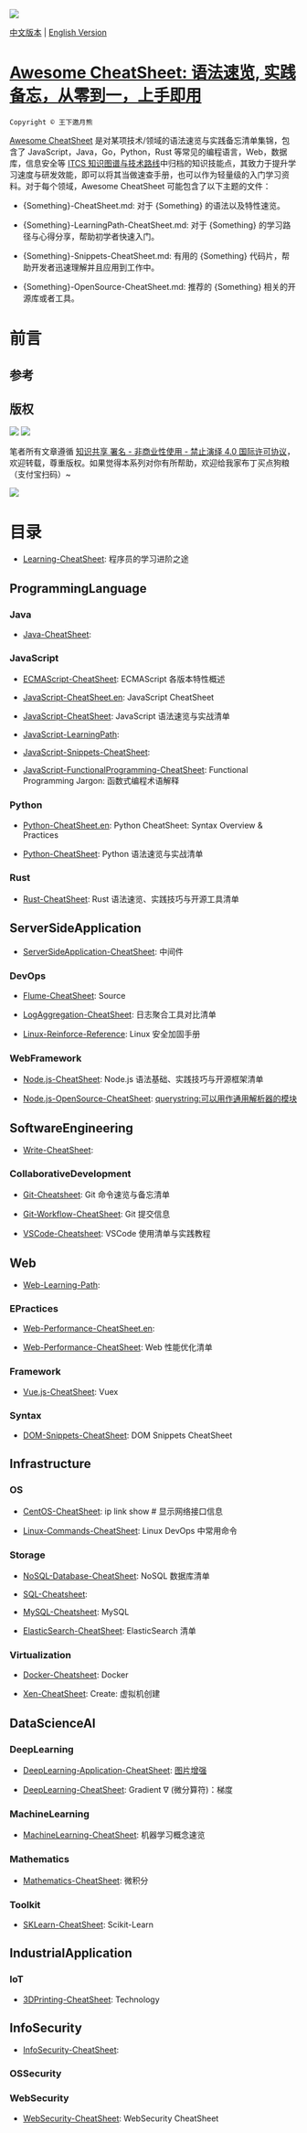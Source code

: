 ![](https://parg.co/UQw)

[中文版本](./README.md) | [English Version](./README.en.md)

# [Awesome CheatSheet: 语法速览, 实践备忘，从零到一，上手即用](https://github.com/wxyyxc1992/Awesome-CheatSheet)

`Copyright © 王下邀月熊`

[Awesome CheatSheet](https://github.com/wxyyxc1992/Awesome-CheatSheet) 是对某项技术/领域的语法速览与实践备忘清单集锦，包含了 JavaScript，Java，Go，Python，Rust 等常见的编程语言，Web，数据库，信息安全等 [ITCS 知识图谱与技术路线](https://parg.co/bwI)中归档的知识技能点，其致力于提升学习速度与研发效能，即可以将其当做速查手册，也可以作为轻量级的入门学习资料。对于每个领域，Awesome CheatSheet 可能包含了以下主题的文件：

* {Something}-CheatSheet.md: 对于 {Something} 的语法以及特性速览。

* {Something}-LearningPath-CheatSheet.md: 对于 {Something} 的学习路径与心得分享，帮助初学者快速入门。

* {Something}-Snippets-CheatSheet.md: 有用的 {Something} 代码片，帮助开发者迅速理解并且应用到工作中。

* {Something}-OpenSource-CheatSheet.md: 推荐的 {Something} 相关的开源库或者工具。

# 前言

## 参考

## 版权

![](https://parg.co/bDY) ![](https://parg.co/bDm)

笔者所有文章遵循 [知识共享 署名 - 非商业性使用 - 禁止演绎 4.0 国际许可协议](https://creativecommons.org/licenses/by-nc-nd/4.0/deed.zh)，欢迎转载，尊重版权。如果觉得本系列对你有所帮助，欢迎给我家布丁买点狗粮（支付宝扫码）~

![](https://github.com/wxyyxc1992/OSS/blob/master/2017/8/1/Buding.jpg?raw=true)

# 目录

* [Learning-CheatSheet](./Learning-CheatSheet.md): 程序员的学习进阶之途

## ProgrammingLanguage

### Java

* [Java-CheatSheet](./ProgrammingLanguage/Java/Java-CheatSheet.md):

### JavaScript

* [ECMAScript-CheatSheet](./ProgrammingLanguage/JavaScript/ECMAScript-CheatSheet.md): ECMAScript 各版本特性概述

- [JavaScript-CheatSheet.en](./ProgrammingLanguage/JavaScript/JavaScript-CheatSheet.en.md): JavaScript CheatSheet

* [JavaScript-CheatSheet](./ProgrammingLanguage/JavaScript/JavaScript-CheatSheet.md): JavaScript 语法速览与实战清单

* [JavaScript-LearningPath](./ProgrammingLanguage/JavaScript/JavaScript-LearningPath.md):

* [JavaScript-Snippets-CheatSheet](./ProgrammingLanguage/JavaScript/JavaScript-Snippets-CheatSheet.md):

* [JavaScript-FunctionalProgramming-CheatSheet](./ProgrammingLanguage/JavaScript/Syntax/JavaScript-FunctionalProgramming-CheatSheet.md): Functional Programming Jargon: 函数式编程术语解释

### Python

* [Python-CheatSheet.en](./ProgrammingLanguage/Python/Python-CheatSheet.en.md): Python CheatSheet: Syntax Overview & Practices

* [Python-CheatSheet](./ProgrammingLanguage/Python/Python-CheatSheet.md): Python 语法速览与实战清单

### Rust

* [Rust-CheatSheet](./ProgrammingLanguage/Rust/Rust-CheatSheet.md): Rust 语法速览、实践技巧与开源工具清单

## ServerSideApplication

* [ServerSideApplication-CheatSheet](./ServerSideApplication/ServerSideApplication-CheatSheet.md): 中间件

### DevOps

* [Flume-CheatSheet](./ServerSideApplication/DevOps/LogAggregation/Flume-CheatSheet.md): Source

* [LogAggregation-CheatSheet](./ServerSideApplication/DevOps/LogAggregation/LogAggregation-CheatSheet.md): 日志聚合工具对比清单

* [Linux-Reinforce-Reference](./ServerSideApplication/DevOps/Security/Linux-Reinforce-Reference.md): Linux 安全加固手册

### WebFramework

* [Node.js-CheatSheet](./ServerSideApplication/WebFramework/Node.js/Node.js-CheatSheet.md): Node.js 语法基础、实践技巧与开源框架清单

* [Node.js-OpenSource-CheatSheet](./ServerSideApplication/WebFramework/Node.js/Node.js-OpenSource-CheatSheet.md): [querystring:可以用作通用解析器的模块](https://nodejs.org/api/querystring.html#querystring_querystring_parse_str_sep_eq_options)

## SoftwareEngineering

* [Write-CheatSheet](./SoftwareEngineering/Write-CheatSheet.md):

### CollaborativeDevelopment

* [Git-Cheatsheet](./SoftwareEngineering/CollaborativeDevelopment/Git/Git-Cheatsheet.md): Git 命令速览与备忘清单

* [Git-Workflow-CheatSheet](./SoftwareEngineering/CollaborativeDevelopment/Git/Git-Workflow-CheatSheet.md): Git 提交信息

* [VSCode-Cheatsheet](./SoftwareEngineering/CollaborativeDevelopment/Tool/VSCode-Cheatsheet.md): VSCode 使用清单与实践教程

## Web

* [Web-Learning-Path](./Web/Web-Learning-Path.md):

### EPractices

* [Web-Performance-CheatSheet.en](./Web/EPractices/Web-Performance-CheatSheet.en.md):

- [Web-Performance-CheatSheet](./Web/EPractices/Web-Performance-CheatSheet.md): Web 性能优化清单

### Framework

* [Vue.js-CheatSheet](./Web/Framework/Vue.js/Vue.js-CheatSheet.md): Vuex

### Syntax

* [DOM-Snippets-CheatSheet](./Web/Syntax/DOM/DOM-Snippets-CheatSheet.md): DOM Snippets CheatSheet

## Infrastructure

### OS

* [CentOS-CheatSheet](./Infrastructure/OS/Linux/CentOS-CheatSheet.md): ip link show # 显示网络接口信息

* [Linux-Commands-CheatSheet](./Infrastructure/OS/Linux/Linux-Commands-CheatSheet.md): Linux DevOps 中常用命令

### Storage

* [NoSQL-Database-CheatSheet](./Infrastructure/Storage/NoSQL/NoSQL-Database-CheatSheet.md): NoSQL 数据库清单

* [SQL-Cheatsheet](./Infrastructure/Storage/RDB/SQL-Cheatsheet.md):

* [MySQL-Cheatsheet](./Infrastructure/Storage/RDB/MySQL/MySQL-Cheatsheet.md): MySQL

* [ElasticSearch-CheatSheet](./Infrastructure/Storage/SearchEngine/ElasticSearch/ElasticSearch-CheatSheet.md): ElasticSearch 清单

### Virtualization

* [Docker-Cheatsheet](./Infrastructure/Virtualization/Container/Docker/Docker-Cheatsheet.md): Docker

* [Xen-CheatSheet](./Infrastructure/Virtualization/VM/Xen/Xen-CheatSheet.md): Create: 虚拟机创建

## DataScienceAI

### DeepLearning

* [DeepLearning-Application-CheatSheet](./DataScienceAI/DeepLearning/DeepLearning-Application-CheatSheet.md): [图片增强](https://github.com/alexjc/neural-enhance)

* [DeepLearning-CheatSheet](./DataScienceAI/DeepLearning/DeepLearning-CheatSheet.md): Gradient ∇ (微分算符)：梯度

### MachineLearning

* [MachineLearning-CheatSheet](./DataScienceAI/MachineLearning/MachineLearning-CheatSheet.md): 机器学习概念速览

### Mathematics

* [Mathematics-CheatSheet](./DataScienceAI/Mathematics/Mathematics-CheatSheet.md): 微积分

### Toolkit

* [SKLearn-CheatSheet](./DataScienceAI/Toolkit/SKLearn-CheatSheet.md): Scikit-Learn

## IndustrialApplication

### IoT

* [3DPrinting-CheatSheet](./IndustrialApplication/IoT/Hardware/3DPrinting/3DPrinting-CheatSheet.md): Technology

## InfoSecurity

* [InfoSecurity-CheatSheet](./InfoSecurity/InfoSecurity-CheatSheet.md):

### OSSecurity

### WebSecurity

* [WebSecurity-CheatSheet](./InfoSecurity/WebSecurity/WebSecurity-CheatSheet.md): WebSecurity CheatSheet
